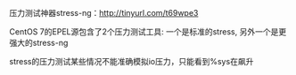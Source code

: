 压力测试神器stress-ng：http://tinyurl.com/t69wpe3

CentOS 7的EPEL源包含了2个压力测试工具:
	一个是标准的stress,
	另外一个是更强大的stress-ng

stress的压力测试某些情况不能准确模拟io压力，只能看到%sys在飙升
